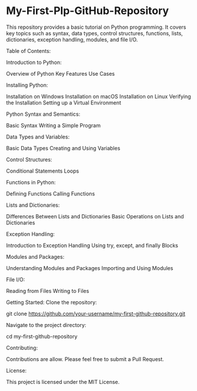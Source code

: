# My-First-Plp-GitHub-Repository
This repository provides a basic tutorial on Python programming. It covers key topics such as syntax, data types, control structures, functions, lists, dictionaries, exception handling, modules, and file I/O.

Table of Contents:

Introduction to Python:

Overview of Python
Key Features
Use Cases

Installing Python:

Installation on Windows
Installation on macOS
Installation on Linux
Verifying the Installation
Setting up a Virtual Environment

Python Syntax and Semantics:

Basic Syntax
Writing a Simple Program

Data Types and Variables:

Basic Data Types
Creating and Using Variables

Control Structures:

Conditional Statements
Loops

Functions in Python:

Defining Functions
Calling Functions

Lists and Dictionaries:

Differences Between Lists and Dictionaries
Basic Operations on Lists and Dictionaries

Exception Handling:

Introduction to Exception Handling
Using try, except, and finally Blocks

Modules and Packages:

Understanding Modules and Packages
Importing and Using Modules

File I/O:

Reading from Files
Writing to Files

Getting Started:
Clone the repository:

git clone https://github.com/your-username/my-first-github-repository.git

Navigate to the project directory:

cd my-first-github-repository

Contributing:

Contributions are allow. Please feel free to submit a Pull Request.

License:

This project is licensed under the MIT License.
